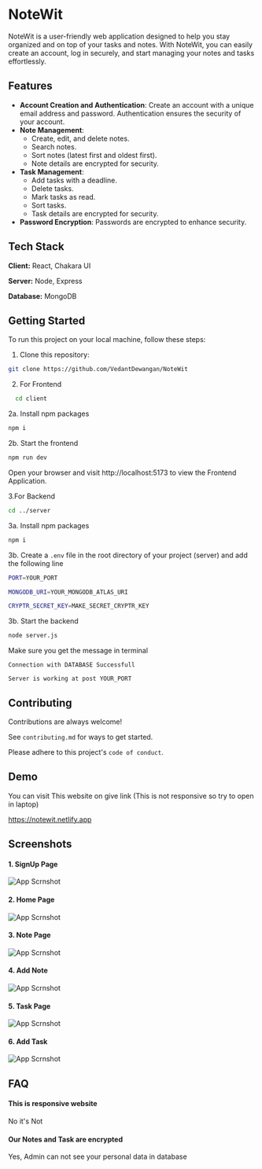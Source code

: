
# NoteWit


NoteWit is a user-friendly web application designed to help you stay organized and on top of your tasks and notes. With NoteWit, you can easily create an account, log in securely, and start managing your notes and tasks effortlessly.



## Features

- **Account Creation and Authentication**: Create an account with a unique email address and password. Authentication ensures the security of your account.
- **Note Management**:
  - Create, edit, and delete notes.
  - Search notes.
  - Sort notes (latest first and oldest first).
  - Note details are encrypted for security.
- **Task Management**:
  - Add tasks with a deadline.
  - Delete tasks.
  - Mark tasks as read.
  - Sort tasks.
  - Task details are encrypted for security.
- **Password Encryption**: Passwords are encrypted to enhance security.


## Tech Stack

**Client:** React, Chakara UI

**Server:** Node, Express

**Database:** MongoDB

## Getting Started

To run this project on your local machine, follow these steps:
1. Clone this repository:

```bash
git clone https://github.com/VedantDewangan/NoteWit
```

2. For Frontend 
```bash
  cd client
```

2a. Install npm packages
```bash
npm i 
```
2b. Start the frontend
```bash
npm run dev
```
Open your browser and visit http://localhost:5173 to view the Frontend Application.


3.For Backend
```bash
cd ../server
```
3a. Install npm packages
```bash
npm i
```

3b. Create a ```.env``` file in the root directory of your project (server) and add the following line

```bash 
PORT=YOUR_PORT
```

```bash
MONGODB_URI=YOUR_MONGODB_ATLAS_URI
```

```bash
CRYPTR_SECRET_KEY=MAKE_SECRET_CRYPTR_KEY
```

3b. Start the backend
```bash 
node server.js
```

Make sure you get the message in terminal 

```
Connection with DATABASE Successfull

Server is working at post YOUR_PORT
```


## Contributing

Contributions are always welcome!

See `contributing.md` for ways to get started.

Please adhere to this project's `code of conduct`.


## Demo

You can visit This website on give link (This is not responsive so try to open in laptop)

https://notewit.netlify.app


## Screenshots

#### 1. SignUp Page

![App Scrnshot](https://github.com/VedantDewangan/NoteWit/blob/main/screenshots/Screenshot%20from%202024-05-03%2019-05-57.png)

#### 2. Home Page

![App Scrnshot](https://github.com/VedantDewangan/NoteWit/blob/main/screenshots/Screenshot%20from%202024-05-03%2019-06-26.png)

#### 3. Note Page

![App Scrnshot](https://github.com/VedantDewangan/NoteWit/blob/main/screenshots/Screenshot%20from%202024-05-03%2019-06-45.png)

#### 4.  Add Note

![App Scrnshot](https://github.com/VedantDewangan/NoteWit/blob/main/screenshots/Screenshot%20from%202024-05-03%2019-07-12.png)

#### 5. Task Page

![App Scrnshot](https://github.com/VedantDewangan/NoteWit/blob/main/screenshots/Screenshot%20from%202024-05-03%2019-06-56.png)

#### 6. Add Task

![App Scrnshot](https://github.com/VedantDewangan/NoteWit/blob/main/screenshots/Screenshot%20from%202024-05-03%2019-07-05.png)
## FAQ

#### This is responsive website

No it's Not

#### Our Notes and Task are encrypted

Yes, Admin can not see your personal data in database
